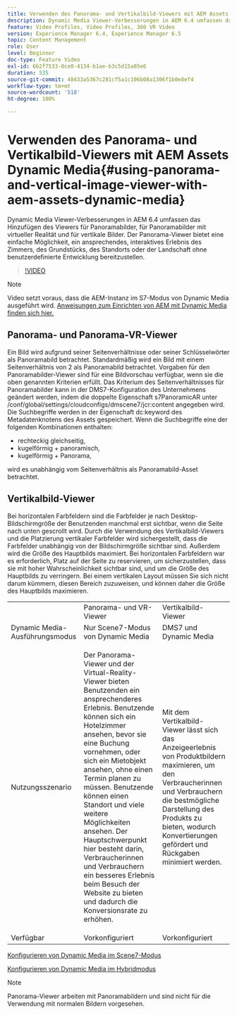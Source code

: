 ```yaml
---
title: Verwenden des Panorama- und Vertikalbild-Viewers mit AEM Assets Dynamic Media
description: Dynamic Media Viewer-Verbesserungen in AEM 6.4 umfassen das Hinzufügen des Viewers für Panoramabilder, für Panoramabilder mit virtueller Realität und für vertikale Bilder. Der Panorama-Viewer bietet eine einfache Möglichkeit, ein ansprechendes, interaktives Erlebnis des Zimmers, des Grundstücks, des Standorts oder der Landschaft ohne benutzerdefinierte Entwicklung bereitzustellen.
feature: Video Profiles, Video Profiles, 360 VR Video
version: Experience Manager 6.4, Experience Manager 6.5
topic: Content Management
role: User
level: Beginner
doc-type: Feature Video
exl-id: 6b2f7533-8ce0-4134-b1ae-b3c5d15a05e6
duration: 535
source-git-commit: 48433a5367c281cf5a1c106b08a1306f1b0e8ef4
workflow-type: tm+mt
source-wordcount: '518'
ht-degree: 100%

---
```


# Verwenden des Panorama- und Vertikalbild-Viewers mit AEM Assets Dynamic Media{#using-panorama-and-vertical-image-viewer-with-aem-assets-dynamic-media}

Dynamic Media Viewer-Verbesserungen in AEM 6.4 umfassen das Hinzufügen des Viewers für Panoramabilder, für Panoramabilder mit virtueller Realität und für vertikale Bilder. Der Panorama-Viewer bietet eine einfache Möglichkeit, ein ansprechendes, interaktives Erlebnis des Zimmers, des Grundstücks, des Standorts oder der Landschaft ohne benutzerdefinierte Entwicklung bereitzustellen.

>[!VIDEO](https://video.tv.adobe.com/v/24156?quality=12&learn=on)

>[!NOTE]
>
>Video setzt voraus, dass die AEM-Instanz im S7-Modus von Dynamic Media ausgeführt wird. [Anweisungen zum Einrichten von AEM mit Dynamic Media finden sich hier.](https://helpx.adobe.com/de/experience-manager/6-3/assets/using/config-dynamic-fp-14410.html)

## Panorama- und Panorama-VR-Viewer

Ein Bild wird aufgrund seiner Seitenverhältnisse oder seiner Schlüsselwörter als Panoramabild betrachtet. Standardmäßig wird ein Bild mit einem Seitenverhältnis von 2 als Panoramabild betrachtet. Vorgaben für den Panoramabilder-Viewer sind für eine Bildvorschau verfügbar, wenn sie die oben genannten Kriterien erfüllt. Das Kriterium des Seitenverhältnisses für Panoramabilder kann in der DMS7-Konfiguration des Unternehmens geändert werden, indem die doppelte Eigenschaft s7PanoramicAR unter /conf/global/settings/cloudconfigs/dmscene7/jcr:content angegeben wird. Die Suchbegriffe werden in der Eigenschaft dc:keyword des Metadatenknotens des Assets gespeichert. Wenn die Suchbegriffe eine der folgenden Kombinationen enthalten:

* rechteckig gleichseitig,
* kugelförmig + panoramisch,
* kugelförmig + Panorama,

wird es unabhängig vom Seitenverhältnis als Panoramabild-Asset betrachtet.

## Vertikalbild-Viewer

Bei horizontalen Farbfeldern sind die Farbfelder je nach Desktop-Bildschirmgröße der Benutzenden manchmal erst sichtbar, wenn die Seite nach unten gescrollt wird. Durch die Verwendung des Vertikalbild-Viewers und die Platzierung vertikaler Farbfelder wird sichergestellt, dass die Farbfelder unabhängig von der Bildschirmgröße sichtbar sind. Außerdem wird die Größe des Hauptbilds maximiert. Bei horizontalen Farbfeldern war es erforderlich, Platz auf der Seite zu reservieren, um sicherzustellen, dass sie mit hoher Wahrscheinlichkeit sichtbar sind, und um die Größe des Hauptbilds zu verringern. Bei einem vertikalen Layout müssen Sie sich nicht darum kümmern, diesen Bereich zuzuweisen, und können daher die Größe des Hauptbilds maximieren.

<table> 
 <tbody>
  <tr>
   <td> </td>
   <td>Panorama- und VR-Viewer</td>
   <td>Vertikalbild-Viewer</td>
  </tr>
  <tr>
   <td>Dynamic Media-Ausführungsmodus</td>
   <td>Nur Scene7-Modus von Dynamic Media</td>
   <td>DMS7 und Dynamic Media</td>
  </tr>
  <tr>
   <td>Nutzungsszenario</td>
   <td><p>Der Panorama-Viewer und der Virtual-Reality-Viewer bieten Benutzenden ein ansprechenderes Erlebnis. Benutzende können sich ein Hotelzimmer ansehen, bevor sie eine Buchung vornehmen, oder sich ein Mietobjekt ansehen, ohne einen Termin planen zu müssen. Benutzende können einen Standort und viele weitere Möglichkeiten ansehen. Der Hauptschwerpunkt hier besteht darin, Verbraucherinnen und Verbrauchern ein besseres Erlebnis beim Besuch der Website zu bieten und dadurch die Konversionsrate zu erhöhen.</p> <p> </p> </td> 
   <td><p>Mit dem Vertikalbild-Viewer lässt sich das Anzeigeerlebnis von Produktbildern maximieren, um den Verbraucherinnen und Verbrauchern die bestmögliche Darstellung des Produkts zu bieten, wodurch Konvertierungen gefördert und Rückgaben minimiert werden.</p> <p> </p> </td>
  </tr>
  <tr>
   <td>Verfügbar </td>
   <td>Vorkonfiguriert</td>
   <td>Vorkonfiguriert</td>
  </tr>
 </tbody>
</table>

[Konfigurieren von Dynamic Media im Scene7-Modus](https://helpx.adobe.com/experience-manager/6-5/assets/using/config-dms7.html)

[Konfigurieren von Dynamic Media im Hybridmodus](https://helpx.adobe.com/de/experience-manager/6-5/assets/using/config-dynamic.html)

>[!NOTE]
>
>Panorama-Viewer arbeiten mit Panoramabildern und sind nicht für die Verwendung mit normalen Bildern vorgesehen.
